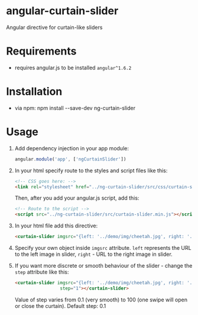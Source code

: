 # angular-curtain-slider
Angular directive for curtain-like sliders

# Requirements 

* requires angular.js to be installed `angular^1.6.2`

# Installation

* via npm: npm install --save-dev ng-curtain-slider

# Usage

1. Add dependency injection in your app module:
    
   ```JavaScript
   angular.module('app', ['ngCurtainSlider'])
   ```
   
2. In your html specify route to the styles and script files like this:
   
   ```HTML
   <!-- CSS goes here: -->
   <link rel="stylesheet" href="../ng-curtain-slider/src/css/curtain-slider.min.css">   
   ```
   Then, after you add your angular.js script, add this:
   ```HTML
   <!-- Route to the script -->
   <script src="../ng-curtain-slider/src/curtain-slider.min.js"></script>
    ```

3. In your html file add this directive:

   ```HTML
   <curtain-slider imgsrc="{left: '../demo/img/cheetah.jpg', right: '../demo/img/tree.jpg'}"></curtain-slider>
   ```
  
4. Specify your own object inside `imgsrc` attribute. `left` represents the URL to the left image in slider, `right` - URL to the right  image in slider.

5. If you want more discrete or smooth behaviour of the slider - change the `step` attribute like this:

   ```HTML
   <curtain-slider imgsrc="{left: '../demo/img/cheetah.jpg', right: '../demo/img/tree.jpg'}" 
                    step="1"></curtain-slider>
   ```
   Value of step varies from 0.1 (very smooth) to 100 (one swipe will open or close the curtain). Default step: 0.1
